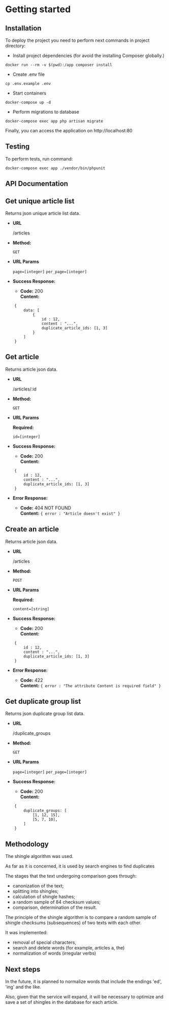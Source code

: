 # Getting started

## Installation

To deploy the project you need to perform next commands in project directory:

- Install project dependencies (for avoid the installing Composer globally.)
```
docker run --rm -v $(pwd):/app composer install
```
- Create .env file
```
cp .env.example .env
```
- Start containers
```
docker-compose up -d
```
- Perform migrations to database
```
docker-compose exec app php artisan migrate
```
Finally, you can access the application on http://localhost:80

## Testing
To perform tests, run command:
```
docker-compose exec app ./vendor/bin/phpunit
```

## API Documentation

**Get unique article list**
----
  Returns json unique article list data.

* **URL**

  /articles

* **Method:**

  `GET`
  
*  **URL Params**

   `page=[integer]`
   `per_page=[integer]`

* **Success Response:**

  * **Code:** 200 <br />
    **Content:** 
```
    {
        data: [
            { 
                id : 12, 
                content : "...", 
                duplicate_article_ids: [1, 3] 
            }
        ]
    }
```

**Get article**
----
  Returns article json data.

* **URL**

  /articles/:id

* **Method:**

  `GET`
  
*  **URL Params**

   **Required:**
 
   `id=[integer]`

* **Success Response:**

  * **Code:** 200 <br />
    **Content:** 
```
    {
        id : 12, 
        content : "...", 
        duplicate_article_ids: [1, 3] 
    }
```
    
* **Error Response:**

  * **Code:** 404 NOT FOUND <br />
    **Content:** `{ error : "Article doesn't exist" }`
    
**Create an article**
----
  Returns article json data.

* **URL**

  /articles

* **Method:**

  `POST`
  
*  **URL Params**

   **Required:**
 
   `content=[string]`

* **Success Response:**

  * **Code:** 200 <br />
    **Content:** 
```
    {
        id : 12, 
        content : "...", 
        duplicate_article_ids: [1, 3] 
    }
```
    
* **Error Response:**

  * **Code:** 422 <br />
    **Content:** `{ error : "The attribute Content is required field" }`

**Get duplicate group list**
----
  Returns json duplicate group list data.

* **URL**

  /duplicate_groups

* **Method:**

  `GET`
  
*  **URL Params**

   `page=[integer]`
   `per_page=[integer]`

* **Success Response:**

  * **Code:** 200 <br />
    **Content:** 
```
    {
        duplicate_groups: [
            [1, 12, 15],
            [5, 7, 10],
        ]
    }
```

## Methodology

The shingle algorithm was used.

As far as it is concerned, it is used by search engines to find duplicates

The stages that the text undergoing comparison goes through:
- canonization of the text;
- splitting into shingles;
- calculation of shingle hashes;
- a random sample of 84 checksum values;
- comparison, determination of the result.

The principle of the shingle algorithm is to compare a random sample of shingle checksums (subsequences) of two texts with each other.

It was implemented:
- removal of special characters,
- search and delete words (for example, articles a, the)
- normalization of words (irregular verbs)

## Next steps

In the future, it is planned to normalize words that include the endings 'ed', 'ing' and the like.

Also, given that the service will expand, it will be necessary to optimize and save a set of shingles in the database for each article.
